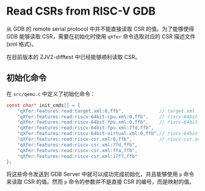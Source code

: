 Read CSRs from RISC-V GDB
=========================

从 GDB 的 remote serial protocol 中并不能直接读取 CSR 的值。为了能够使得 GDB 能够读取 CSR，需要在初始化时使用 `qXfer` 命令选取对应的 CSR 描述文件 (xml 格式)。

在目前版本的 ZJV2-difftest 中已经能够顺利读取 CSR。

## 初始化命令

在 `src/qemu.c` 中定义了初始化命令：

```c
const char* init_cmds[] = {
    "qXfer:features:read:target.xml:0,ffb",             // target.xml
    "qXfer:features:read:riscv-64bit-cpu.xml:0,ffb",    // riscv-64bit-cpu.xml
    "qXfer:features:read:riscv-64bit-fpu.xml:0,ffb",    // riscv-64bit-fpu.xml
    "qXfer:features:read:riscv-64bit-fpu.xml:7fd,ffb",
    "qXfer:features:read:riscv-64bit-virtual.xml:0,ffb",// riscv-64bit-virtual.xml
    "qXfer:features:read:riscv-csr.xml:0,ffb",          // riscv-csr.xml
    "qXfer:features:read:riscv-csr.xml:7fd,ffb",        
    "qXfer:features:read:riscv-csr.xml:ffa,ffb",      
    "qXfer:features:read:riscv-csr.xml:17f7,ffb"
};
```

将这些命令发送到 GDB Server 中就可以成功完成初始化，并且能够使用 `p` 命令来读取 CSR 的值。然而 `p` 命令的参数并不是直接 CSR 的编号，而是映射的值。